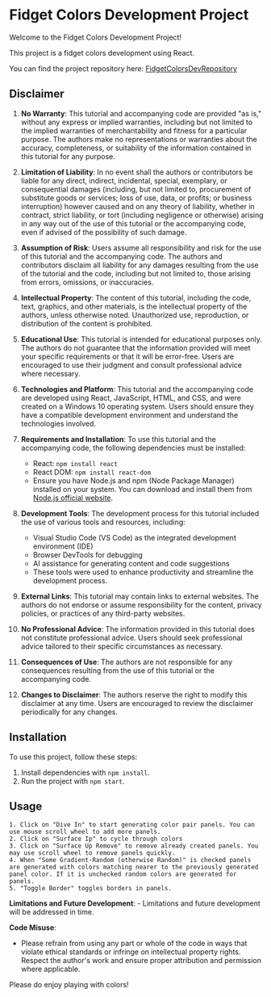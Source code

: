 # Fidget Colors Development Project

Welcome to the Fidget Colors Development Project!

This project is a fidget colors development using React.

You can find the project repository here: [FidgetColorsDevRepository](https://github.com/manjilj/fidgetcolorsdev)


## Disclaimer

1. **No Warranty**: This tutorial and accompanying code are provided "as is," without any express or implied warranties, including but not limited to the implied warranties of merchantability and fitness for a particular purpose. The authors make no representations or warranties about the accuracy, completeness, or suitability of the information contained in this tutorial for any purpose.

2. **Limitation of Liability**: In no event shall the authors or contributors be liable for any direct, indirect, incidental, special, exemplary, or consequential damages (including, but not limited to, procurement of substitute goods or services; loss of use, data, or profits; or business interruption) however caused and on any theory of liability, whether in contract, strict liability, or tort (including negligence or otherwise) arising in any way out of the use of this tutorial or the accompanying code, even if advised of the possibility of such damage.

3. **Assumption of Risk**: Users assume all responsibility and risk for the use of this tutorial and the accompanying code. The authors and contributors disclaim all liability for any damages resulting from the use of the tutorial and the code, including but not limited to, those arising from errors, omissions, or inaccuracies.

4. **Intellectual Property**: The content of this tutorial, including the code, text, graphics, and other materials, is the intellectual property of the authors, unless otherwise noted. Unauthorized use, reproduction, or distribution of the content is prohibited.

5. **Educational Use**: This tutorial is intended for educational purposes only. The authors do not guarantee that the information provided will meet your specific requirements or that it will be error-free. Users are encouraged to use their judgment and consult professional advice where necessary.

6. **Technologies and Platform**: This tutorial and the accompanying code are developed using React, JavaScript, HTML, and CSS, and were created on a Windows 10 operating system. Users should ensure they have a compatible development environment and understand the technologies involved.

7. **Requirements and Installation**: To use this tutorial and the accompanying code, the following dependencies must be installed:
   - React: `npm install react`
   - React DOM: `npm install react-dom`
   - Ensure you have Node.js and npm (Node Package Manager) installed on your system. You can download and install them from [Node.js official website](https://nodejs.org/).

8. **Development Tools**: The development process for this tutorial included the use of various tools and resources, including:
   - Visual Studio Code (VS Code) as the integrated development environment (IDE)
   - Browser DevTools for debugging
   - AI assistance for generating content and code suggestions
   - These tools were used to enhance productivity and streamline the development process.

9. **External Links**: This tutorial may contain links to external websites. The authors do not endorse or assume responsibility for the content, privacy policies, or practices of any third-party websites.

10. **No Professional Advice**: The information provided in this tutorial does not constitute professional advice. Users should seek professional advice tailored to their specific circumstances as necessary.

11. **Consequences of Use**: The authors are not responsible for any consequences resulting from the use of this tutorial or the accompanying code.

12. **Changes to Disclaimer**: The authors reserve the right to modify this disclaimer at any time. Users are encouraged to review the disclaimer periodically for any changes.

## Installation

To use this project, follow these steps:

1. Install dependencies with `npm install`.
2. Run the project with `npm start`.

## Usage
    1. Click on "Dive In" to start generating color pair panels. You can use mouse scroll wheel to add more panels. 
    2. Click on "Surface Ip" to cycle through colors
    3. Click on "Surface Up Remove" to remove already created panels. You may use scroll wheel to remove panels quickly.
    4. When "Some Gradient-Random (otherwise Random)" is checked panels are generated with colors matching nearer to the previously generated panel color. If it is unchecked random colors are generated for panels.
    5. "Toggle Border" toggles borders in panels.

   **Limitations and Future Development**:
     - Limitations and future development will be addressed in time.

   **Code Misuse**:
   - Please refrain from using any part or whole of the code in ways that violate ethical standards or infringe on intellectual property rights. Respect the author's work and ensure proper attribution and permission where applicable.   


Please do enjoy playing with colors!
